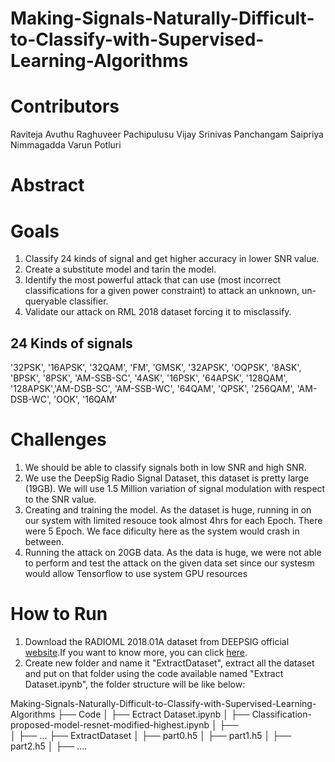 # Making-Signals-Naturally-Difficult-to-Classify-with-Supervised-Learning-Algorithms
# Contributors
Raviteja Avuthu
Raghuveer Pachipulusu
Vijay Srinivas Panchangam
Saipriya Nimmagadda
Varun Potluri
# Abstract

# Goals
1. Classify 24 kinds of signal and get higher accuracy in lower SNR value.
2. Create a substitute model and tarin the model.
3. Identify the most powerful attack that can use (most incorrect classifications for a given power constraint) to attack an unknown, un-queryable classifier.
4. Validate our attack on RML 2018 dataset  forcing it to misclassify. 

## 24 Kinds of signals
'32PSK', '16APSK', '32QAM', 'FM', 'GMSK', '32APSK', 'OQPSK', '8ASK', 'BPSK', '8PSK', 'AM-SSB-SC', '4ASK', '16PSK', '64APSK', '128QAM', '128APSK','AM-DSB-SC', 'AM-SSB-WC', '64QAM', 'QPSK', '256QAM', 'AM-DSB-WC', 'OOK', '16QAM'

# Challenges
1. We should be able to classify signals both in low SNR and high SNR.
2. We use the DeepSig Radio Signal Dataset, this dataset is pretty large (19GB). We will use 1.5 Million variation of signal modulation with respect to the SNR value.
3. Creating and training the model. As the dataset is huge, running in on our system with limited resouce took almost 4hrs for each Epoch. There were 5 Epoch. We face dificulty here as the system would crash in between.
4. Running the attack on 20GB data. As the data is huge, we were not able to perform and test the attack on the given data set since our systesm would allow Tensorflow to use system GPU resources 

# How to Run
1. Download the  RADIOML 2018.01A dataset from DEEPSIG official [website](https://www.deepsig.ai/datasets).If you want to know more, you can click [here](https://www.deepsig.ai/datasets).
2. Create new folder and name it "ExtractDataset", extract all the dataset and put on that folder using the code available named "Extract Dataset.ipynb", the folder structure will be like below:

Making-Signals-Naturally-Difficult-to-Classify-with-Supervised-Learning-Algorithms
    ├── Code
    │   ├── Ectract Dataset.ipynb
    │   ├── Classification-proposed-model-resnet-modified-highest.ipynb
    │   ├──  
    │   ├── ...
    ├── ExtractDataset
    │   ├── part0.h5
    │   ├── part1.h5
    │   ├── part2.h5
    │   ├── ....
